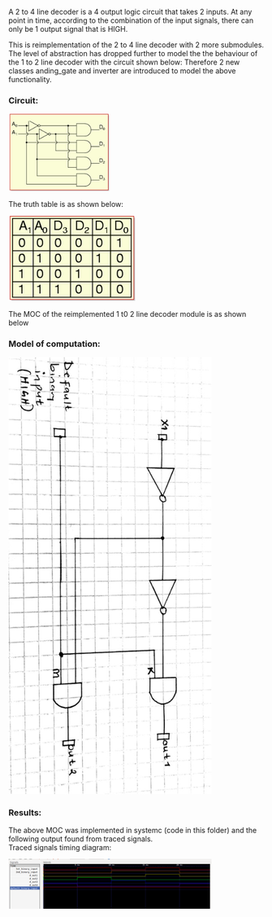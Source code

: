 A 2 to 4 line decoder is a 4 output logic circuit that takes 2 inputs. At any point in time, according to the combination of the input signals, there can only be 1 output signal that is HIGH. 

This is reimplementation of the 2 to 4 line decoder with 2 more submodules. The level of abstraction has dropped further to model the the behaviour of the 1 to 2 line decoder with the circuit shown below:
Therefore 2 new classes anding_gate and inverter are introduced to model the above functionality.
 
### Circuit:
<p align="left">
  <img src="images/2-to-4-Decoder-Circuit.jpg" width="200"/>
</p>

The truth table  is as shown below:

<p align="left">
  <img src="images/truth-table.jpg" width="250"/>
</p>

The MOC of the reimplemented 1 t0 2 line decoder module is as shown below

### Model of computation:
<p align="left">
  <img src="images/moc.jpg" width="400"/>
</p>

### Results:
The above MOC was implemented in systemc (code in this folder) and the following output found from traced signals.<br>
Traced signals timing diagram:

<p align="left">
  <img src="images/result2.png" width="400"/>
<p>


